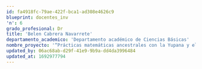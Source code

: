 ```yaml
---
id: fa4918fc-79ae-422f-bca1-ad308e4626c9
blueprint: docentes_inv
'n': 6
grado_profesional: Dr
title: 'Belen Cabrera Navarrete'
departamento_academico: 'Departamento académico de Ciencias Básicas'
nombre_proyecto: '“Prácticas matemáticas ancestrales con la Yupana y el Quipu y su influencia en el aprendizaje de las operaciones básicas y fortalecimiento de su identidad cultural en estudiantes niñas de nivel primaria de la ciudad de Abancay”.'
updated_by: 06ac68ab-d29f-41e9-9b9a-dd4da3996484
updated_at: 1692977794
---
```

